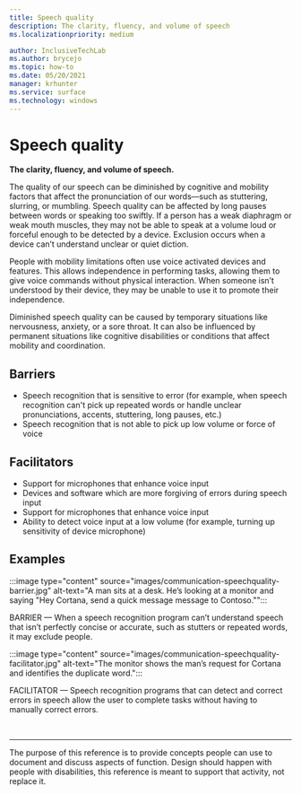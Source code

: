 ```yaml
---
title: Speech quality
description: The clarity, fluency, and volume of speech
ms.localizationpriority: medium

author: InclusiveTechLab
ms.author: brycejo 
ms.topic: how-to
ms.date: 05/20/2021
manager: krhunter
ms.service: surface
ms.technology: windows
---
```


# Speech quality

**The clarity, fluency, and volume of speech.**

The quality of our speech can be diminished by cognitive and mobility factors that affect the pronunciation of our words—such as stuttering, slurring, or mumbling. Speech quality can be affected by long pauses between words or speaking too swiftly. If a person has a weak diaphragm or weak mouth muscles, they may not be able to speak at a volume loud or forceful enough to be detected by a device. Exclusion occurs when a device can’t understand unclear or quiet diction.

People with mobility limitations often use voice activated devices and features. This allows independence in performing tasks, allowing them to give voice commands without physical interaction. When someone isn’t understood by their device, they may be unable to use it to promote their independence.

Diminished speech quality can be caused by temporary situations like nervousness, anxiety, or a sore throat. It can also be influenced by permanent situations like cognitive disabilities or conditions that affect mobility and coordination.

## Barriers
* Speech recognition that is sensitive to error (for example, when speech recognition can't pick up repeated words or handle unclear pronunciations, accents, stuttering, long pauses, etc.)​
* Speech recognition that is not able to pick up low volume or force of voice​

## Facilitators
* Support for microphones that enhance voice input​
* Devices and software which are more forgiving of errors during speech input​
* Support for microphones that enhance voice input​
* Ability to detect voice input at a low volume (for example, turning up sensitivity of device microphone)

## Examples

:::image type="content" source="images/communication-speechquality-barrier.jpg" alt-text="A man sits at a desk. He’s looking at a monitor and saying &quot;Hey Cortana, send a quick message message to Contoso.&quot;":::

BARRIER — When a speech recognition program can’t understand speech that isn’t perfectly concise or accurate, such as stutters or repeated words, it may exclude people. 

:::image type="content" source="images/communication-speechquality-facilitator.jpg" alt-text="The monitor shows the man’s request for Cortana and identifies the duplicate word.":::

FACILITATOR — Speech recognition programs that can detect and correct errors in speech allow the user to complete tasks without having to manually correct errors.

&nbsp;

[comment]: # (Footer statement)
___
The purpose of this reference is to provide concepts people can use to document and discuss aspects of function. Design should happen with people with disabilities, this reference is meant to support that activity, not replace it. 